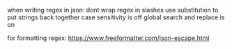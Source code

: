 when writing regex in json:
dont wrap regex in slashes
use substitution to put strings back together
case sensitivity is off
global search and replace is on

for formatting regex:
https://www.freeformatter.com/json-escape.html
